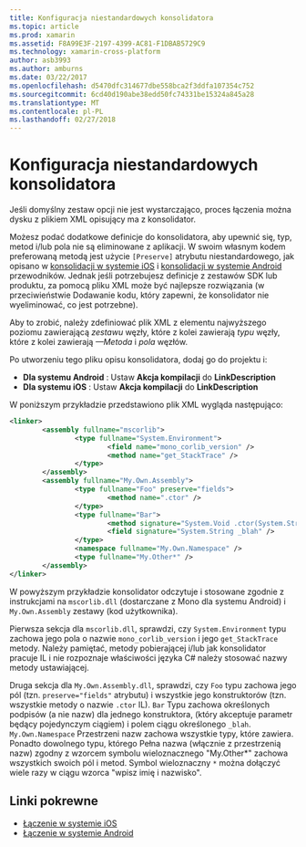 ```yaml
---
title: Konfiguracja niestandardowych konsolidatora
ms.topic: article
ms.prod: xamarin
ms.assetid: F8A99E3F-2197-4399-AC81-F1DBAB5729C9
ms.technology: xamarin-cross-platform
author: asb3993
ms.author: amburns
ms.date: 03/22/2017
ms.openlocfilehash: d5470dfc314677dbe558bca2f3ddfa107354c752
ms.sourcegitcommit: 6cd40d190abe38edd50fc74331be15324a845a28
ms.translationtype: MT
ms.contentlocale: pl-PL
ms.lasthandoff: 02/27/2018
---
```

# <a name="custom-linker-configuration"></a>Konfiguracja niestandardowych konsolidatora

Jeśli domyślny zestaw opcji nie jest wystarczająco, proces łączenia można dysku z plikiem XML opisujący ma z konsolidator.

Możesz podać dodatkowe definicje do konsolidatora, aby upewnić się, typ, metod i/lub pola nie są eliminowane z aplikacji. W swoim własnym kodem preferowaną metodą jest użycie `[Preserve]` atrybutu niestandardowego, jak opisano w [konsolidacji w systemie iOS](~/ios/deploy-test/linker.md) i [konsolidacji w systemie Android](~/android/deploy-test/linker.md) przewodników.
Jednak jeśli potrzebujesz definicje z zestawów SDK lub produktu, za pomocą pliku XML może być najlepsze rozwiązania (w przeciwieństwie Dodawanie kodu, który zapewni, że konsolidator nie wyeliminować, co jest potrzebne).

Aby to zrobić, należy zdefiniować plik XML z elementu najwyższego poziomu <linker> zawierającą *zestawu* węzły, które z kolei zawierają *typu* węzły, które z kolei zawierają *—Metoda* i *pola* węzłów.

Po utworzeniu tego pliku opisu konsolidatora, dodaj go do projektu i:

-  **Dla systemu Android** : Ustaw **Akcja kompilacji** do **LinkDescription**
-  **Dla systemu iOS** : Ustaw **Akcja kompilacji** do **LinkDescription**


W poniższym przykładzie przedstawiono plik XML wygląda następująco:

```xml
<linker>
        <assembly fullname="mscorlib">
                <type fullname="System.Environment">
                        <field name="mono_corlib_version" />
                        <method name="get_StackTrace" />
                </type>
        </assembly>
        <assembly fullname="My.Own.Assembly">
                <type fullname="Foo" preserve="fields">
                        <method name=".ctor" />
                </type>
                <type fullname="Bar">
                        <method signature="System.Void .ctor(System.String)" />
                        <field signature="System.String _blah" />
                </type>
                <namespace fullname="My.Own.Namespace" />
                <type fullname="My.Other*" />
        </assembly>
</linker>
```

W powyższym przykładzie konsolidator odczytuje i stosowane zgodnie z instrukcjami na `mscorlib.dll` (dostarczane z Mono dla systemu Android) i `My.Own.Assembly` zestawy (kod użytkownika).

Pierwsza sekcja dla `mscorlib.dll`, sprawdzi, czy `System.Environment` typu zachowa jego pola o nazwie `mono_corlib_version` i jego `get_StackTrace` metody.
Należy pamiętać, metody pobierającej i/lub jak konsolidator pracuje IL i nie rozpoznaje właściwości języka C# należy stosować nazwy metody ustawiającej.

Druga sekcja dla `My.Own.Assembly.dll`, sprawdzi, czy `Foo` typu zachowa jego pól (tzn. `preserve="fields"` atrybutu) i wszystkie jego konstruktorów (tzn. wszystkie metody o nazwie `.ctor` IL). `Bar` Typu zachowa określonych podpisów (a nie nazw) dla jednego konstruktora, (który akceptuje parametr będący pojedynczym ciągiem) i polem ciągu określonego `_blah`.
`My.Own.Namespace` Przestrzeni nazw zachowa wszystkie typy, które zawiera.
Ponadto dowolnego typu, którego Pełna nazwa (włącznie z przestrzenią nazw) zgodny z wzorcem symbolu wieloznacznego "My.Other\*" zachowa wszystkich swoich pól i metod. Symbol wieloznaczny `*` można dołączyć wiele razy w ciągu wzorca "wpisz imię i nazwisko".



## <a name="related-links"></a>Linki pokrewne

- [Łączenie w systemie iOS](~/ios/deploy-test/linker.md)
- [Łączenie w systemie Android](~/android/deploy-test/linker.md)
